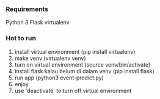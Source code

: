 ### Requirements
Python 3
Flask
virtualenv


### Hot to run
1. install virtual environment (pip install virtualenv)
2. make venv (virtualenv venv)
3. turn on virtual environment (source venv/bin/activate)
4. install flask kalau belum di dalam venv (pip install flask)
5. run app (python3 event-predict.py)
6. enjoy
7. use 'deactivate' to turn off virtual environment
